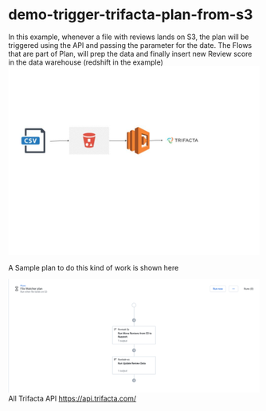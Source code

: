 # demo-trigger-trifacta-plan-from-s3

In this example, whenever a file with reviews lands on S3, the plan will be triggered using the API and passing the parameter for the date.
The Flows that are part of Plan, will prep the data and finally insert new Review score in the data warehouse (redshift in the example)
![image](Plan_parameter_with_Lambda_functions.jpg)




A Sample plan to do this kind of work is shown here

![image](Plan_to_move_data.png)
All Trifacta API https://api.trifacta.com/
